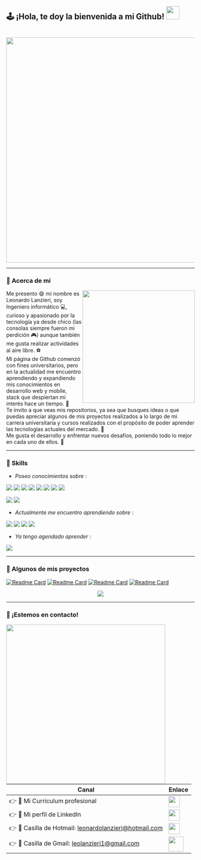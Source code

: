 ## 🕹 ¡Hola, te doy la bienvenida a mi Github! <img src="https://user-images.githubusercontent.com/21178992/147951206-e12e91ce-c84e-4ee3-b92b-11d470da9534.gif" width=35> 
<br>
<div align=center>
<img src="https://user-images.githubusercontent.com/21178992/147946997-8668bbc7-1eb1-4c4c-b2df-f27115e879e2.gif" width=600/>
</div>

<hr>

### 🎃 Acerca de mí

<div>
<p>
  <img src="https://user-images.githubusercontent.com/21178992/147957921-f18a8357-4543-440c-891a-7bc1dcbd7def.gif" align="right" width=300/>
Me presento 😄 mi nombre es Leonardo Lanzieri, soy Ingeniero informático 💻, curioso y apasionado por la tecnología ya desde chico (las consolas siempre fueron mi perdición 🎮) aunque también me gusta realizar actividades al aire libre. ⚽<br>
Mi página de Github comenzó con fines universitarios, pero en la actualidad me encuentro aprendiendo y expandiendo mis conocimientos en desarrollo web y mobile, stack que despiertan mi interés hace un tiempo. 👀<br>
Te invito a que veas mis repositorios, ya sea que busques ideas o que puedas apreciar algunos de mis proyectos realizados a lo largo de mi carrera universitaria y cursos realizados con el propósito de poder aprender las tecnologías actuales del mercado. 🧠<br>
Me gusta el desarrollo y enfrentar nuevos desafíos, poniendo todo lo mejor en cada uno de ellos. 💪 
</p>
</div>

<hr>

### 🎯 Skills

- *Poseo conocimientos sobre* :
<p>
  <img src="https://img.shields.io/badge/HTML5-E34F26?style=for-the-badge&logo=html5&logoColor=white"/>
  <img src="https://img.shields.io/badge/CSS3-1572B6?style=for-the-badge&logo=css3&logoColor=white"/>
  <img src="https://img.shields.io/badge/JavaScript-323330?style=for-the-badge&logo=javascript&logoColor=F7DF1E"/>
  <img src="https://img.shields.io/badge/Bootstrap-563D7C?style=for-the-badge&logo=bootstrap&logoColor=white"/>
  <img src="https://img.shields.io/badge/MongoDB-4EA94B?style=for-the-badge&logo=mongodb&logoColor=white"/>
   <img src="https://img.shields.io/badge/Express.js-404D59?style=for-the-badge"/>
  <img src="https://img.shields.io/badge/Node.js-43853D?style=for-the-badge&logo=node.js&logoColor=white"/>
  <img src="https://img.shields.io/badge/React-20232A?style=for-the-badge&logo=react&logoColor=61DAFB"/>
  </p>
  
  <p>
  <img src="https://img.shields.io/badge/C-00599C?style=for-the-badge&logo=c&logoColor=white"/>
  
  <img src="https://img.shields.io/badge/Android-3DDC84?style=for-the-badge&logo=android&logoColor=white"/>
   </p>
  
- *Actualmente me encuentro aprendiendo sobre* : 
<p>
 <img src="https://img.shields.io/badge/React_Native-20232A?style=for-the-badge&logo=react&logoColor=61DAFB"/>
  <img src="https://img.shields.io/badge/C%23-239120?style=for-the-badge&logo=c-sharp&logoColor=white"/>
 <img src="https://img.shields.io/badge/.NET-5C2D91?style=for-the-badge&logo=.net&logoColor=white"/>
  <img src="https://img.shields.io/badge/Microsoft_Azure-0089D6?style=for-the-badge&logo=microsoft-azure&logoColor=white"/>
  </p>

- *Ya tengo agendado aprender* : 
<p>
  <img src="https://img.shields.io/badge/Angular-DD0031?style=for-the-badge&logo=angular&logoColor=white"/>
  </p>
  
  <hr>
  
 ### 👾 Algunos de mis proyectos 
  
  [![Readme Card](https://github-readme-stats.vercel.app/api/pin/?username=LLanzieri&repo=TP-integrador-sitio-web)](https://github.com/LLanzieri/TP-integrador-sitio-web)
   [![Readme Card](https://github-readme-stats.vercel.app/api/pin/?username=LLanzieri&repo=TP-integrador-back)](https://github.com/LLanzieri/TP-integrador-back)
    [![Readme Card](https://github-readme-stats.vercel.app/api/pin/?username=LLanzieri&repo=TP-integrador-React)](https://github.com/LLanzieri/TP-integrador-React)
    [![Readme Card](https://github-readme-stats.vercel.app/api/pin/?username=LLanzieri&repo=Skinner_App)](https://github.com/LLanzieri/Skinner_App)
    
  <div align=center>
  <img src="https://github-readme-stats.vercel.app/api/top-langs/?username=LLanzieri&layout=compact"  />
  </div>
  <hr>
  
   ### 💬 ¡Estemos en contacto!
  
  <div>
  <img src="https://user-images.githubusercontent.com/21178992/147988631-e980910c-26ac-48b0-b3eb-4ec560fb7aad.gif" align="left" width=425/>
    
  | Canal | Enlace |
| ------------- | ------------- |
| 👉 📑 Mi Curriculum profesional  | <a href="https://drive.google.com/file/d/1sqYgmdWI5ZMcJ-kZ87ZBZZgLmWz5YmQK/view?usp=sharing"> <img src="https://user-images.githubusercontent.com/21178992/147991227-dcb37984-6d7d-41a0-86e6-61c60ed74cf1.png" width=30/></a>  |
| 👉 🔗 Mi perfil de LinkedIn  | <a href="https://www.linkedin.com/in/leonardo-agustin-lanzieri-33154717b/"> <img src="https://user-images.githubusercontent.com/21178992/147962319-3ea6ad9b-2313-4ecb-8004-a41ffddad2ea.png" width=30/></a>  |
  | 👉 📧 Casilla de Hotmail: leonardolanzieri@hotmail.com  | <a href="mailto:leonardolanzieri@hotmail.com"> <img src="https://user-images.githubusercontent.com/21178992/147992317-03f11cbe-9dd5-4872-8e18-971eb8bb3238.png" width=30/></a>  |
  | 👉 📧 Casilla de Gmail: leolanzieri1@gmail.com  | <a href="mailto:leolanzieri1@gmail.com"> <img src="https://user-images.githubusercontent.com/21178992/147992172-718aa25f-2d49-4756-a259-e52831d544a1.png" width=40/></a>  |
     
</div>
